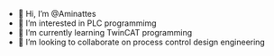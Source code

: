 - 👋 Hi, I’m @Aminattes
- 👀 I’m interested in PLC programmimg
- 🌱 I’m currently learning TwinCAT programming
- 💞️ I’m looking to collaborate on process control design engineering


<!---
Aminattes/Aminattes is a ✨ special ✨ repository because its `README.md` (this file) appears on your GitHub profile.
You can click the Preview link to take a look at your changes.
--->
